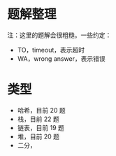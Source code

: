 # 题解整理

注：这里的题解会很粗糙。一些约定：
- TO，timeout，表示超时
- WA，wrong answer，表示错误

# 类型

- 哈希，目前 20 题
- 栈，目前 22 题
- 链表，目前 19 题
- 堆，目前 20 题
- 二分，
